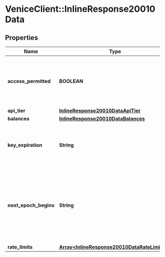 # VeniceClient::InlineResponse20010Data

## Properties
Name | Type | Description | Notes
------------ | ------------- | ------------- | -------------
**access_permitted** | **BOOLEAN** | Does the API key have access to consume the inference APIs? | 
**api_tier** | [**InlineResponse20010DataApiTier**](InlineResponse20010DataApiTier.md) |  | 
**balances** | [**InlineResponse20010DataBalances**](InlineResponse20010DataBalances.md) |  | 
**key_expiration** | **String** | The timestamp the API key expires. If null, the key never expires. | 
**next_epoch_begins** | **String** | The timestamp when the next epoch begins. This is relevant for rate limits that reset at the start of each epoch. | 
**rate_limits** | [**Array&lt;InlineResponse20010DataRateLimits1&gt;**](InlineResponse20010DataRateLimits1.md) |  | 

